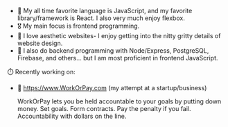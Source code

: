 - 👀 My all time favorite language is JavaScript, and my favorite library/framework is React. I also very much enjoy flexbox.
- 🎖️ My main focus is frontend programming. 
- 🦢 I love aesthetic websites- I enjoy getting into the nitty gritty details of website design.
- 🥪 I also do backend programming with Node/Express, PostgreSQL, Firebase, and others... but I am most proficient in frontend JavaScript. 

 ⏱️ Recently working on: 
- 🔨 https://www.WorkOrPay.com (my attempt at a startup/business)

  WorkOrPay lets you be held accountable to your goals by putting down money. Set goals. Form contracts. Pay the penalty if you fail. Accountability with dollars on the line.
<!---
wc2184/wc2184 is a ✨ special ✨ repository because its `README.md` (this file) appears on your GitHub profile.
You can click the Preview link to take a look at your changes.
--->
